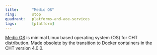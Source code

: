 ```yaml
---
title:      "Medic OS"
ring:       stop
quadrant:   platforms-and-aoe-services
tags:       [platform]
---
```


[Medic OS](https://github.com/medic/medic-os) is minimal Linux based operating system (OS) for CHT distribution. Made obsolete by the transition to Docker containers in the CHT version 4.0.0.

